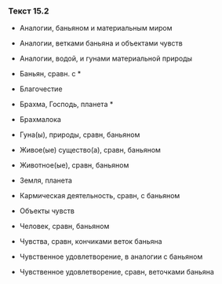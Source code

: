 ### Текст 15.2

- Аналогии, баньяном и материальным миром

- Аналогии, ветками баньяна и объектами чувств

- Аналогии, водой, и гунами материальной природы

- Баньян, сравн. с *

- Благочестие

- Брахма, Господь, планета *

- Брахмалока

- Гуна(ы), природы, сравн, баньяном

- Живое(ые) существо(а), сравн, баньяном

- Животное(ые), сравн, баньяном

- Земля, планета

- Кармическая деятельность, сравн, с баньяном

- Объекты чувств

- Человек, сравн, баньяном

- Чувства, сравн, кончиками веток баньяна

- Чувственное удовлетворение, в аналогии с баньяном

- Чувственное удовлетворение, сравн, веточками баньяна
	
